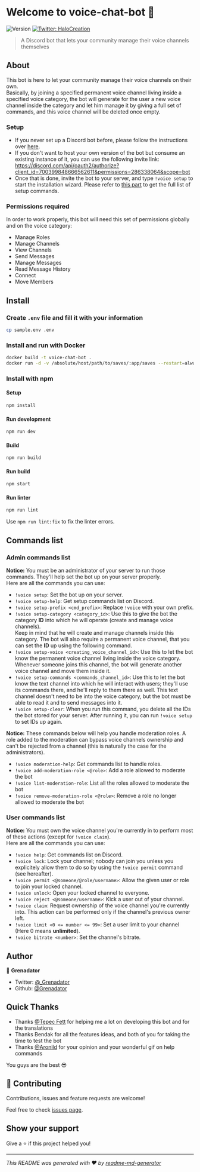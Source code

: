 # Welcome to voice-chat-bot 👋

![Version](https://img.shields.io/badge/version-0.3.0-blue.svg?cacheSeconds=2592000)
[![Twitter: HaloCreation](https://img.shields.io/twitter/follow/HaloCreation.svg?style=social)](https://twitter.com/HaloCreation)

> A Discord bot that lets your community manage their voice channels themselves

## About

This bot is here to let your community manage their voice channels on their own.<br/>
Basically, by joining a specified permanent voice channel living inside a specified voice category, the bot will generate for the user a new voice channel inside the category and let him manage it by giving a full set of commands, and this voice channel will be deleted once empty.

### Setup

- If you never set up a Discord bot before, please follow the instructions over [here](https://discordapp.com/developers/docs/intro).
- If you don't want to host your own version of the bot but consume an existing instance of it, you can use the following invite link: https://discord.com/api/oauth2/authorize?client_id=700399848666562611&permissions=286338064&scope=bot
- Once that is done, invite the bot to your server, and type `!voice setup` to start the installation wizard. Please refer to [this part](#admin-commands-list) to get the full list of setup commands.

### Permissions required

In order to work properly, this bot will need this set of permissions globally and on the voice category:

- Manage Roles
- Manage Channels
- View Channels
- Send Messages
- Manage Messages
- Read Message History
- Connect
- Move Members

## Install

### Create `.env` file and fill it with your information

```sh
cp sample.env .env
```

### Install and run with Docker

```sh
docker build -t voice-chat-bot .
docker run -d -v /absolute/host/path/to/saves/:app/saves --restart=always --name=voice-chat-bot voice-chat-bot
```

### Install with npm

#### Setup

```sh
npm install
```

#### Run development

```sh
npm run dev
```

#### Build

```sh
npm run build
```

#### Run build

```sh
npm start
```

#### Run linter
  
```sh
npm run lint
```

Use `npm run lint:fix` to fix the linter errors.


## Commands list

### Admin commands list

**Notice:** You must be an administrator of your server to run those commands. They'll help set the bot up on your server properly.<br/>
Here are all the commands you can use:

- `!voice setup`: Set the bot up on your server.
- `!voice setup-help`: Get setup commands list on Discord.
- `!voice setup-prefix <cmd_prefix>`: Replace `!voice` with your own prefix.
- `!voice setup-category <category_id>`: Use this to give the bot the category **ID** into which he will operate (create and manage voice channels).<br/>
  Keep in mind that he will create and manage channels inside this category. The bot will also require a permanent voice channel, that you can set the **ID** up using the following command.
- `!voice setup-voice <creating_voice_channel_id>`: Use this to let the bot know the permanent voice channel living inside the voice category. Whenever someone joins this channel, the bot will generate another voice channel and move them inside it.
- `!voice setup-commands <commands_channel_id>`: Use this to let the bot know the text channel into which he will interact with users; they'll use its commands there, and he'll reply to them there as well. This text channel doesn't need to be into the voice category, but the bot must be able to read it and to send messages into it.
- `!voice setup-clear`: When you run this command, you delete all the IDs the bot stored for your server. After running it, you can run `!voice setup` to set IDs up again.

**Notice:** These commands below will help you handle moderation roles. A role added to the moderation can bypass voice channels ownership and can't be rejected from a channel (this is naturally the case for the administrators).

- `!voice moderation-help`: Get commands list to handle roles.
- `!voice add-moderation-role <@role>`: Add a role allowed to moderate the bot
- `!voice list-moderation-role`: List all the roles allowed to moderate the bot
- `!voice remove-moderation-role <@role>`: Remove a role no longer allowed to moderate the bot

### User commands list

**Notice:** You must own the voice channel you're currently in to perform most of these actions (except for `!voice claim`).<br/>
Here are all the commands you can use:

- `!voice help`: Get commands list on Discord.
- `!voice lock`: Lock your channel; nobody can join you unless you explicitely allow them to do so by using the `!voice permit` command (see hereafter).
- `!voice permit <@someone/@role/username>`: Allow the given user or role to join your locked channel.
- `!voice unlock`: Open your locked channel to everyone.
- `!voice reject <@someone/username>`: Kick a user out of your channel.
- `!voice claim`: Request ownership of the voice channel you're currently into. This action can be performed only if the channel's previous owner left.
- `!voice limit <0 <= number <= 99>`: Set a user limit to your channel (Here 0 means **unlimited**).
- `!voice bitrate <number>`: Set the channel's bitrate.

## Author

👤 **Grenadator**

- Twitter: [@\_Grenadator](https://twitter.com/_Grenadator)
- Github: [@Grenadator](https://github.com/Grenadator)

## Quick Thanks

- Thanks [@Tepec Fett](https://twitter.com/tepecfett) for helping me a lot on developing this bot and for the translations
- Thanks Bendak for all the features ideas, and both of you for taking the time to test the bot
- Thanks [@Aronild](https://twitter.com/AroniId) for your opinion and your wonderful gif on help commands

You guys are the best 😎

## 🤝 Contributing

Contributions, issues and feature requests are welcome!

Feel free to check [issues page](https://github.com/Halocrea/voice-chat-bot/issues).

## Show your support

Give a ⭐️ if this project helped you!

---

_This README was generated with ❤️ by [readme-md-generator](https://github.com/kefranabg/readme-md-generator)_
